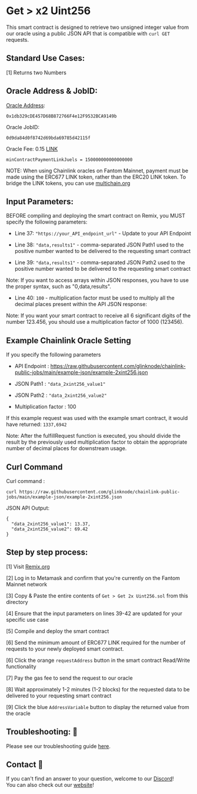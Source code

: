 # Get > x2 Uint256
This smart contract is designed to retrieve two unsigned integer value from our oracle using a public JSON API that is compatible with `curl GET` requests.

## Standard Use Cases:
[1] Returns two Numbers

## Oracle Address & JobID:
[Oracle Address](https://ftmscan.com/address/0x1db329cDE457D68B872766F4e12F9532BCA9149b): 
```
0x1db329cDE457D68B872766F4e12F9532BCA9149b
```
Oracle JobID: 
```
0d9da84d0f8742d69bda69785d42115f
```
Oracle Fee: 0.15 [LINK](https://ftmscan.com/address/0x6F43FF82CCA38001B6699a8AC47A2d0E66939407)
```
minContractPaymentLinkJuels = 150000000000000000
```

NOTE: When using Chainlink oracles on Fantom Mainnet, payment must be made using the ERC677 LINK token, rather than the ERC20 LINK token. To bridge the LINK tokens, you can use [multichain.org](https://app.multichain.org/#/router)

## Input Parameters:
BEFORE compiling and deploying the smart contract on Remix, you MUST specify the following parameters:

* Line 37: `"https://your_API_endpoint_url"` - Update to your API Endpoint

* Line 38: `"data,results1"` - comma-separated JSON Path1 used to the positive number wanted to be delivered to the requesting smart contract

* Line 39: `"data,results1"` - comma-separated JSON Path2 used to the positive number wanted to be delivered to the requesting smart contract

Note: If you want to access arrays within JSON responses, you have to use the proper syntax, such as "0,data,results".

* Line 40: `100` - multiplication factor must be used to multiply all the decimal places present within the API JSON response:

Note: If you want your smart contract to receive all 6 significant digits of the number 123.456, you should use a multiplication factor of 1000 (123456).

## Example Chainlink Oracle Setting
If you specify the following parameters

* API Endpoint : https://raw.githubusercontent.com/glinknode/chainlink-public-jobs/main/example-json/example-2xint256.json

* JSON Path1 : `"data_2xint256_value1"`

* JSON Path2 : `"data_2xint256_value2"`

* Multiplication factor : 100

If this example request was used with the example smart contract, it would have returned: `1337,6942`

Note: After the fulfillRequest function is executed, you should divide the result by the previously used multiplication factor to obtain the appropriate number of decimal places for downstream usage.

## Curl Command
Curl command : 
```
curl https://raw.githubusercontent.com/glinknode/chainlink-public-jobs/main/example-json/example-2xint256.json
```

JSON API Output:
```
{
  "data_2xint256_value1": 13.37,
  "data_2xint256_value2": 69.42
}
```

## Step by step process:
[1] Visit [Remix.org](https://remix.ethereum.org/)

[2] Log in to Metamask and confirm that you're currently on the Fantom Mainnet network

[3] Copy & Paste the entire contents of `Get > Get 2x Uint256.sol` from this directory

[4] Ensure that the input parameters on lines 39-42 are updated for your specific use case

[5] Compile and deploy the smart contract

[6] Send the minimum amount of ERC677 LINK required for the number of requests to your newly deployed smart contract.

[6] Click the orange `requestAddress` button in the smart contract Read/Write functionality

[7] Pay the gas fee to send the request to our oracle

[8] Wait approximately 1-2 minutes (1-2 blocks) for the requested data to be delivered to your requesting smart contract

[9] Click the blue `AddressVariable` button to display the returned value from the oracle

## Troubleshooting: :nut_and_bolt:
Please see our troubleshooting guide [here](https://github.com/glinknode/chainlink-public-jobs#troubleshooting-nut_and_bolt).

## Contact :iphone:
If you can't find an answer to your question, welcome to our [Discord](https://discord.gg/KmZVYhYJUy)!  
You can also check out our [website](https://www.glink.solutions)!



